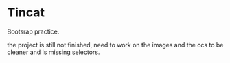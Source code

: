 # Tincat
Bootsrap practice.

the project is still not finished, need to work on the images and the ccs to be cleaner and is missing selectors.
